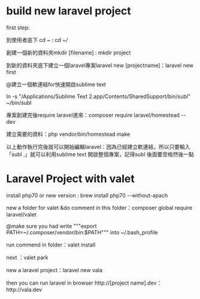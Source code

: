 # **build new laravel project**

first step:

到使用者底下 cd ~ : cd ~\/

創建一個新的資料夾mkdir \[filename\] : mkdir project

到新的資料夾底下建立一個laravel專案laravel new \[projectname\]：laravel new first

@建立一個軟連結for快速開啟sublime text 

ln -s "\/Applications\/Sublime Text 2.app\/Contents\/SharedSupport\/bin\/subl" ~\/bin\/subl

專案創建完後require laravel進來：composer require laravel\/homestead --dev

建立需要的資料：php vendor\/bin\/homestead make

以上動作執行完後就可以開始編輯laravel：因為已經建立軟連結，所以只要輸入「subl .」就可以利用sublime text 開啟整個專案，記得subl 後面要空格然後一點



# Laravel Project with valet

install php70 or new version : brew install php70 --without-apach

new a folder for valet &do comment in this folder：composer global require laravel\/valet

@make sure you had write """export PATH=~\/.composer\/vendor\/bin:$PATH""" into ~\/.bash\_profile

run commend in folder：valet install  

next ：valet park

new a laravel project：laravel new vala

then you can run laravel in browser  http:\/\/\[project name\].dev：http:\/\/vala.dev



